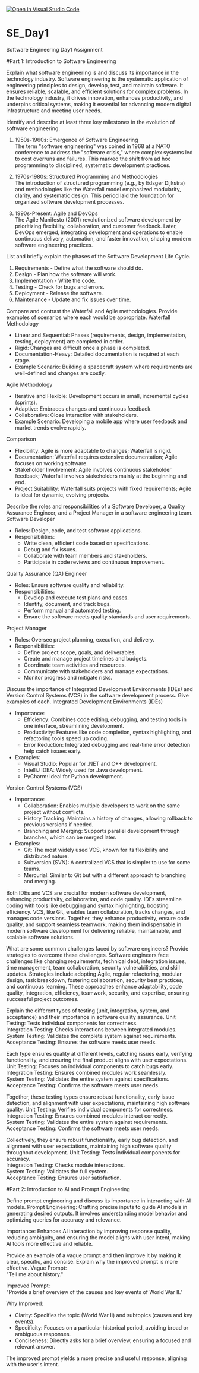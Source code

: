 [![Open in Visual Studio Code](https://classroom.github.com/assets/open-in-vscode-2e0aaae1b6195c2367325f4f02e2d04e9abb55f0b24a779b69b11b9e10269abc.svg)](https://classroom.github.com/online_ide?assignment_repo_id=18519602&assignment_repo_type=AssignmentRepo)
# SE_Day1
Software Engineering Day1 Assignment

#Part 1: Introduction to Software Engineering

Explain what software engineering is and discuss its importance in the technology industry.
Software engineering is the systematic application of engineering principles to design, develop, test, and maintain software. It ensures reliable, scalable, and efficient solutions for complex problems. In the technology industry, it drives innovation, enhances productivity, and underpins critical systems, making it essential for advancing modern digital infrastructure and meeting user needs.


Identify and describe at least three key milestones in the evolution of software engineering.
1. 1950s-1960s: Emergence of Software Engineering  
   The term "software engineering" was coined in 1968 at a NATO conference to address the "software crisis," where complex systems led to cost overruns and failures. This marked the shift from ad hoc programming to disciplined, systematic development practices.

2. 1970s-1980s: Structured Programming and Methodologies  
   The introduction of structured programming (e.g., by Edsger Dijkstra) and methodologies like the Waterfall model emphasized modularity, clarity, and systematic design. This period laid the foundation for organized software development processes.

3. 1990s-Present: Agile and DevOps  
   The Agile Manifesto (2001) revolutionized software development by prioritizing flexibility, collaboration, and customer feedback. Later, DevOps emerged, integrating development and operations to enable continuous delivery, automation, and faster innovation, shaping modern software engineering practices.

List and briefly explain the phases of the Software Development Life Cycle.
1. Requirements - Define what the software should do.  
2. Design - Plan how the software will work.  
3. Implementation - Write the code.  
4. Testing - Check for bugs and errors.  
5. Deployment - Release the software.  
6. Maintenance - Update and fix issues over time.

Compare and contrast the Waterfall and Agile methodologies. Provide examples of scenarios where each would be appropriate.
Waterfall Methodology  
- Linear and Sequential: Phases (requirements, design, implementation, testing, deployment) are completed in order.  
- Rigid: Changes are difficult once a phase is completed.  
- Documentation-Heavy: Detailed documentation is required at each stage.  
- Example Scenario: Building a spacecraft system where requirements are well-defined and changes are costly.

Agile Methodology  
- Iterative and Flexible: Development occurs in small, incremental cycles (sprints).  
- Adaptive: Embraces changes and continuous feedback.  
- Collaborative: Close interaction with stakeholders.  
- Example Scenario: Developing a mobile app where user feedback and market trends evolve rapidly.

Comparison  
- Flexibility: Agile is more adaptable to changes; Waterfall is rigid.  
- Documentation: Waterfall requires extensive documentation; Agile focuses on working software.  
- Stakeholder Involvement: Agile involves continuous stakeholder feedback; Waterfall involves stakeholders mainly at the beginning and end.  
- Project Suitability: Waterfall suits projects with fixed requirements; Agile is ideal for dynamic, evolving projects.

Describe the roles and responsibilities of a Software Developer, a Quality Assurance Engineer, and a Project Manager in a software engineering team.
Software Developer  
- Roles: Design, code, and test software applications.  
- Responsibilities:  
  - Write clean, efficient code based on specifications.  
  - Debug and fix issues.  
  - Collaborate with team members and stakeholders.  
  - Participate in code reviews and continuous improvement.

Quality Assurance (QA) Engineer  
- Roles: Ensure software quality and reliability.  
- Responsibilities:  
  - Develop and execute test plans and cases.  
  - Identify, document, and track bugs.  
  - Perform manual and automated testing.  
  - Ensure the software meets quality standards and user requirements.

Project Manager  
- Roles: Oversee project planning, execution, and delivery.  
- Responsibilities:  
  - Define project scope, goals, and deliverables.  
  - Create and manage project timelines and budgets.  
  - Coordinate team activities and resources.  
  - Communicate with stakeholders and manage expectations.  
  - Monitor progress and mitigate risks.


Discuss the importance of Integrated Development Environments (IDEs) and Version Control Systems (VCS) in the software development process. Give examples of each.
Integrated Development Environments (IDEs)  
- Importance:  
  - Efficiency: Combines code editing, debugging, and testing tools in one interface, streamlining development.  
  - Productivity: Features like code completion, syntax highlighting, and refactoring tools speed up coding.  
  - Error Reduction: Integrated debugging and real-time error detection help catch issues early.  
- Examples:  
  - Visual Studio: Popular for .NET and C++ development.  
  - IntelliJ IDEA: Widely used for Java development.  
  - PyCharm: Ideal for Python development.

Version Control Systems (VCS)  
- Importance:  
  - Collaboration: Enables multiple developers to work on the same project without conflicts.  
  - History Tracking: Maintains a history of changes, allowing rollback to previous versions if needed.  
  - Branching and Merging: Supports parallel development through branches, which can be merged later.  
- Examples:  
  - Git: The most widely used VCS, known for its flexibility and distributed nature.  
  - Subversion (SVN): A centralized VCS that is simpler to use for some teams.  
  - Mercurial: Similar to Git but with a different approach to branching and merging.

Both IDEs and VCS are crucial for modern software development, enhancing productivity, collaboration, and code quality.
IDEs streamline coding with tools like debugging and syntax highlighting, boosting efficiency. VCS, like Git, enables team collaboration, tracks changes, and manages code versions. Together, they enhance productivity, ensure code quality, and support seamless teamwork, making them indispensable in modern software development for delivering reliable, maintainable, and scalable software solutions.

What are some common challenges faced by software engineers? Provide strategies to overcome these challenges.
Software engineers face challenges like changing requirements, technical debt, integration issues, time management, team collaboration, security vulnerabilities, and skill updates. Strategies include adopting Agile, regular refactoring, modular design, task breakdown, fostering collaboration, security best practices, and continuous learning. These approaches enhance adaptability, code quality, integration, efficiency, teamwork, security, and expertise, ensuring successful project outcomes.


Explain the different types of testing (unit, integration, system, and acceptance) and their importance in software quality assurance.
Unit Testing: Tests individual components for correctness.  
Integration Testing: Checks interactions between integrated modules.  
System Testing: Validates the complete system against requirements.  
Acceptance Testing: Ensures the software meets user needs.  

Each type ensures quality at different levels, catching issues early, verifying functionality, and ensuring the final product aligns with user expectations.
Unit Testing: Focuses on individual components to catch bugs early.  
Integration Testing: Ensures combined modules work seamlessly.  
System Testing: Validates the entire system against specifications.  
Acceptance Testing: Confirms the software meets user needs.  

Together, these testing types ensure robust functionality, early issue detection, and alignment with user expectations, maintaining high software quality.
Unit Testing: Verifies individual components for correctness.  
Integration Testing: Ensures combined modules interact correctly.  
System Testing: Validates the entire system against requirements.  
Acceptance Testing: Confirms the software meets user needs.  

Collectively, they ensure robust functionality, early bug detection, and alignment with user expectations, maintaining high software quality throughout development.
Unit Testing: Tests individual components for accuracy.  
Integration Testing: Checks module interactions.  
System Testing: Validates the full system.  
Acceptance Testing: Ensures user satisfaction.  




#Part 2: Introduction to AI and Prompt Engineering


Define prompt engineering and discuss its importance in interacting with AI models.
Prompt Engineering: Crafting precise inputs to guide AI models in generating desired outputs. It involves understanding model behavior and optimizing queries for accuracy and relevance.

Importance: Enhances AI interaction by improving response quality, reducing ambiguity, and ensuring the model aligns with user intent, making AI tools more effective and reliable.

Provide an example of a vague prompt and then improve it by making it clear, specific, and concise. Explain why the improved prompt is more effective.
Vague Prompt:  
"Tell me about history."

Improved Prompt:  
"Provide a brief overview of the causes and key events of World War II."

Why Improved:  
- Clarity: Specifies the topic (World War II) and subtopics (causes and key events).  
- Specificity: Focuses on a particular historical period, avoiding broad or ambiguous responses.  
- Conciseness: Directly asks for a brief overview, ensuring a focused and relevant answer.  

The improved prompt yields a more precise and useful response, aligning with the user's intent.


